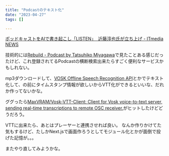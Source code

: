```yaml
---
title: "Podcastのテキスト化"
date: "2023-04-27"
tags: []

---
```


[ポッドキャストをAIで書き起こし「LISTEN」　近藤淳也氏が立ち上げ - ITmedia NEWS](https://www.itmedia.co.jp/news/articles/2304/26/news156.html)

技術的には[Rebuild - Podcast by Tatsuhiko Miyagawa](https://rebuild.fm/search)で見たことある感じだったけど、これ登録されてるPodcastの横断検索出来たらすごく便利なサービスかもしれない。

mp3ダウンロードして、[VOSK Offline Speech Recognition API](https://alphacephei.com/vosk/)とかでテキスト化して、の前にタイムスタンプ情報が欲しいからVTT化ができるといいな、だれか作ってないかな。

ググったら[MaxVRAM/Vosk-VTT-Client: Client for Vosk voice-to-text server, sending real-time transcriptions to remote OSC receiver.](https://github.com/MaxVRAM/Vosk-VTT-Client)がヒットしたけどどうだろう。

VTTに出来たら、あとはプレーヤーと連携させれば良い。
なんか作りかけてた気もするけど、たしかNext.jsで画面作ろうとしてモジュール化とかが面倒で投げた記憶が。。。

またやり直してみようかな。
